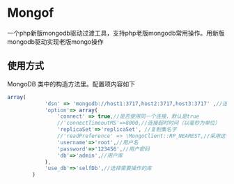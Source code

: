 # Mongof
一个php新版mongodb驱动过渡工具，支持php老版mongodb常用操作。用新版mongodb驱动实现老版mongo操作

## 使用方式
MongoDB 类中的构造方法里。配置项内容如下
```javascript
array(
            'dsn' => 'mongodb://host1:3717,host2:3717,host3:3717' ,//连接
            'option'=> array(
                'connect' => true,//是否使用同一个连接，默认是true
                //'connectTimeoutMS'=>8000,//连接超时时间（以毫秒为单位）
                'replicaSet'=>'replicaSet', //复制集名字
                //'readPreference' => \MongoClient::RP_NEAREST,//采用这个模式的话，读操作会发生在网络延时小的节点，不考虑读取的数据是过时的还是最新的。
                'username'=>'root',//用户名
                'password'=>'123456',//用户密码
                'db'=>'admin',//用户库
            ),
            'use_db'=>'selfDb',//选择需要操作的库
        )
```
